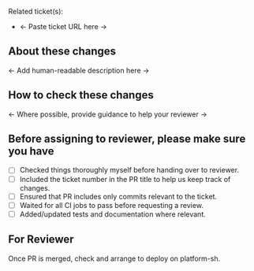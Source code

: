 Related ticket(s):
- <- Paste ticket URL here ->

## About these changes

<- Add human-readable description here ->

## How to check these changes

<- Where possible, provide guidance to help your reviewer ->

## Before assigning to reviewer, please make sure you have

- [ ] Checked things thoroughly myself before handing over to reviewer.
- [ ] Included the ticket number in the PR title to help us keep track of changes.
- [ ] Ensured that PR includes only commits relevant to the ticket.
- [ ] Waited for all CI jobs to pass before requesting a review.
- [ ] Added/updated tests and documentation where relevant.

## For Reviewer

Once PR is merged, check and arrange to deploy on platform-sh.
